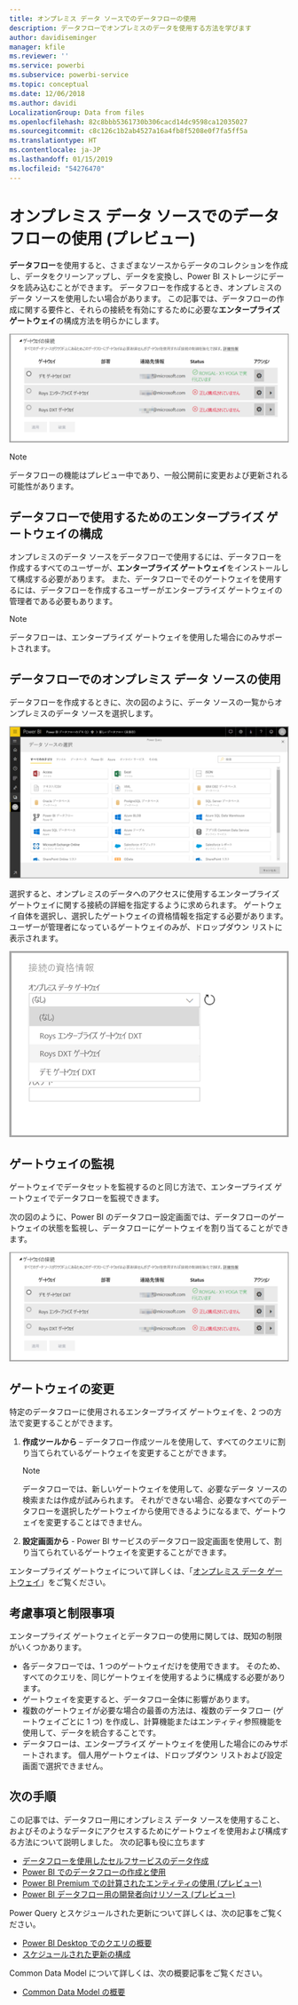 ```yaml
---
title: オンプレミス データ ソースでのデータフローの使用
description: データフローでオンプレミスのデータを使用する方法を学びます
author: davidiseminger
manager: kfile
ms.reviewer: ''
ms.service: powerbi
ms.subservice: powerbi-service
ms.topic: conceptual
ms.date: 12/06/2018
ms.author: davidi
LocalizationGroup: Data from files
ms.openlocfilehash: 82c8bbb5361730b306cacd14dc9598ca12035027
ms.sourcegitcommit: c8c126c1b2ab4527a16a4fb8f5208e0f7fa5ff5a
ms.translationtype: HT
ms.contentlocale: ja-JP
ms.lasthandoff: 01/15/2019
ms.locfileid: "54276470"
---
```

# <a name="using-dataflows-with-on-premises-data-sources-preview"></a>オンプレミス データ ソースでのデータフローの使用 (プレビュー)

**データフロー**を使用すると、さまざまなソースからデータのコレクションを作成し、データをクリーンアップし、データを変換し、Power BI ストレージにデータを読み込むことができます。 データフローを作成するとき、オンプレミスのデータ ソースを使用したい場合があります。 この記事では、データフローの作成に関する要件と、それらの接続を有効にするために必要な**エンタープライズ ゲートウェイ**の構成方法を明らかにします。

![データフローとゲートウェイ](media/service-dataflows-onpremises-gateways/onpremises-gateways_01.png)

> [!NOTE]
> データフローの機能はプレビュー中であり、一般公開前に変更および更新される可能性があります。
 
## <a name="configuring-an-enterprise-gateway-for-use-with-dataflows"></a>データフローで使用するためのエンタープライズ ゲートウェイの構成

オンプレミスのデータ ソースをデータフローで使用するには、データフローを作成するすべてのユーザーが、**エンタープライズ ゲートウェイ**をインストールして構成する必要があります。 また、データフローでそのゲートウェイを使用するには、データフローを作成するユーザーがエンタープライズ ゲートウェイの管理者である必要もあります。

> [!NOTE]
> データフローは、エンタープライズ ゲートウェイを使用した場合にのみサポートされます。

## <a name="using-an-on-premises-data-source-in-a-dataflow"></a>データフローでのオンプレミス データ ソースの使用

データフローを作成するときに、次の図のように、データ ソースの一覧からオンプレミスのデータ ソースを選択します。

![オンプレミスのデータ ソースを選択する](media/service-dataflows-onpremises-gateways/onpremises-gateways_02a.png)

選択すると、オンプレミスのデータへのアクセスに使用するエンタープライズ ゲートウェイに関する接続の詳細を指定するように求められます。 ゲートウェイ自体を選択し、選択したゲートウェイの資格情報を指定する必要があります。 ユーザーが管理者になっているゲートウェイのみが、ドロップダウン リストに表示されます。

![接続の詳細を指定する](media/service-dataflows-onpremises-gateways/onpremises-gateways_03.png)

## <a name="monitoring-your-gateway"></a>ゲートウェイの監視

ゲートウェイでデータセットを監視するのと同じ方法で、エンタープライズ ゲートウェイでデータフローを監視できます。

次の図のように、Power BI のデータフロー設定画面では、データフローのゲートウェイの状態を監視し、データフローにゲートウェイを割り当てることができます。

![ゲートウェイの監視](media/service-dataflows-onpremises-gateways/onpremises-gateways_01.png)

## <a name="changing-a-gateway"></a>ゲートウェイの変更

特定のデータフローに使用されるエンタープライズ ゲートウェイを、2 つの方法で変更することができます。

1. **作成ツールから** – データフロー作成ツールを使用して、すべてのクエリに割り当てられているゲートウェイを変更することができます。

    > [!NOTE]
    > データフローでは、新しいゲートウェイを使用して、必要なデータ ソースの検索または作成が試みられます。 それができない場合、必要なすべてのデータフローを選択したゲートウェイから使用できるようになるまで、ゲートウェイを変更することはできません。

2. **設定画面から** - Power BI サービスのデータフロー設定画面を使用して、割り当てられているゲートウェイを変更することができます。

エンタープライズ ゲートウェイについて詳しくは、「[オンプレミス データ ゲートウェイ](service-gateway-onprem.md)」をご覧ください。

## <a name="considerations-and-limitations"></a>考慮事項と制限事項

エンタープライズ ゲートウェイとデータフローの使用に関しては、既知の制限がいくつかあります。

* 各データフローでは、1 つのゲートウェイだけを使用できます。 そのため、すべてのクエリを、同じゲートウェイを使用するように構成する必要があります。
* ゲートウェイを変更すると、データフロー全体に影響があります。
* 複数のゲートウェイが必要な場合の最善の方法は、複数のデータフロー (ゲートウェイごとに 1 つ) を作成し、計算機能またはエンティティ参照機能を使用して、データを統合することです。
* データフローは、エンタープライズ ゲートウェイを使用した場合にのみサポートされます。 個人用ゲートウェイは、ドロップダウン リストおよび設定画面で選択できません。


## <a name="next-steps"></a>次の手順

この記事では、データフロー用にオンプレミス データ ソースを使用すること、およびそのようなデータにアクセスするためにゲートウェイを使用および構成する方法について説明しました。 次の記事も役に立ちます

* [データフローを使用したセルフサービスのデータ作成](service-dataflows-overview.md)
* [Power BI でのデータフローの作成と使用](service-dataflows-create-use.md)
* [Power BI Premium での計算されたエンティティの使用 (プレビュー)](service-dataflows-computed-entities-premium.md)
* [Power BI データフロー用の開発者向けリソース (プレビュー)](service-dataflows-developer-resources.md)

Power Query とスケジュールされた更新について詳しくは、次の記事をご覧ください。
* [Power BI Desktop でのクエリの概要](desktop-query-overview.md)
* [スケジュールされた更新の構成](refresh-scheduled-refresh.md)

Common Data Model について詳しくは、次の概要記事をご覧ください。
* [Common Data Model の概要](https://docs.microsoft.com/powerapps/common-data-model/overview)

